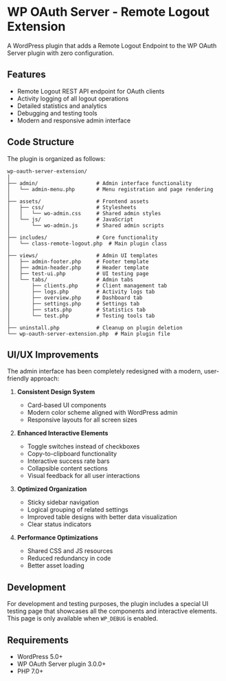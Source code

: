 # WP OAuth Server - Remote Logout Extension

A WordPress plugin that adds a Remote Logout Endpoint to the WP OAuth Server plugin with zero configuration.

## Features

- Remote Logout REST API endpoint for OAuth clients
- Activity logging of all logout operations
- Detailed statistics and analytics
- Debugging and testing tools
- Modern and responsive admin interface

## Code Structure

The plugin is organized as follows:

```
wp-oauth-server-extension/
│
├── admin/                   # Admin interface functionality
│   └── admin-menu.php       # Menu registration and page rendering
│
├── assets/                  # Frontend assets
│   ├── css/                 # Stylesheets
│   │   └── wo-admin.css     # Shared admin styles
│   └── js/                  # JavaScript
│       └── wo-admin.js      # Shared admin scripts
│
├── includes/                # Core functionality
│   └── class-remote-logout.php  # Main plugin class
│
├── views/                   # Admin UI templates
│   ├── admin-footer.php     # Footer template
│   ├── admin-header.php     # Header template
│   ├── test-ui.php          # UI testing page
│   └── tabs/                # Admin tabs
│       ├── clients.php      # Client management tab
│       ├── logs.php         # Activity logs tab
│       ├── overview.php     # Dashboard tab
│       ├── settings.php     # Settings tab
│       ├── stats.php        # Statistics tab
│       └── test.php         # Testing tools tab
│
├── uninstall.php            # Cleanup on plugin deletion
└── wp-oauth-server-extension.php  # Main plugin file
```

## UI/UX Improvements

The admin interface has been completely redesigned with a modern, user-friendly approach:

1. **Consistent Design System**

   - Card-based UI components
   - Modern color scheme aligned with WordPress admin
   - Responsive layouts for all screen sizes

2. **Enhanced Interactive Elements**

   - Toggle switches instead of checkboxes
   - Copy-to-clipboard functionality
   - Interactive success rate bars
   - Collapsible content sections
   - Visual feedback for all user interactions

3. **Optimized Organization**

   - Sticky sidebar navigation
   - Logical grouping of related settings
   - Improved table designs with better data visualization
   - Clear status indicators

4. **Performance Optimizations**
   - Shared CSS and JS resources
   - Reduced redundancy in code
   - Better asset loading

## Development

For development and testing purposes, the plugin includes a special UI testing page that showcases all the components and interactive elements. This page is only available when `WP_DEBUG` is enabled.

## Requirements

- WordPress 5.0+
- WP OAuth Server plugin 3.0.0+
- PHP 7.0+
